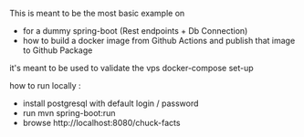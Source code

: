 This is meant to be the most basic example on
- for a dummy spring-boot (Rest endpoints + Db Connection)
- how to build a docker image from Github Actions and publish that image to Github Package

it's meant to be used to validate the vps docker-compose set-up 


how to run locally : 
 - install postgresql with default login / password
 - run mvn spring-boot:run
 - browse http://localhost:8080/chuck-facts
